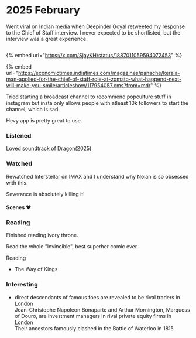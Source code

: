 # 2025 February

Went viral on Indian media when Deepinder Goyal retweeted my response to the Chief of Staff interview. I never expected to be shortlisted, but the interview was a great experience.&#x20;

<figure><img src="../../../.gitbook/assets/Screenshot 2025-02-11 at 11.01.18 AM.png" alt=""><figcaption></figcaption></figure>

{% embed url="https://x.com/SjayKH/status/1887011059594072453" %}

{% embed url="https://economictimes.indiatimes.com/magazines/panache/kerala-man-applied-for-the-chief-of-staff-role-at-zomato-what-happend-next-will-make-you-smile/articleshow/117954057.cms?from=mdr" %}

Tried starting a broadcast channel to recommend popculture stuff in instagram but insta only allows people with atleast 10k followers to start the channel, which is sad.&#x20;

Hevy app is pretty great to use.&#x20;

### Listened&#x20;

Loved soundtrack of Dragon(2025)&#x20;

### Watched

Rewatched Interstellar on IMAX and I understand why Nolan is so obsessed with this.&#x20;

Severance is absolutely killing it!&#x20;

#### Scenes ❤️

### Reading

Finished reading ivory throne.&#x20;

Read the whole "Invincible", best superher comic ever.&#x20;

Reading&#x20;

* The Way of Kings&#x20;

### Interesting

* direct descendants of famous foes are revealed to be rival traders in London\
  Jean-Christophe Napoleon Bonaparte and Arthur Mornington, Marquess of Douro, are investment managers in rival private equity firms in London\
  Their ancestors famously clashed in the Battle of Waterloo in 1815
